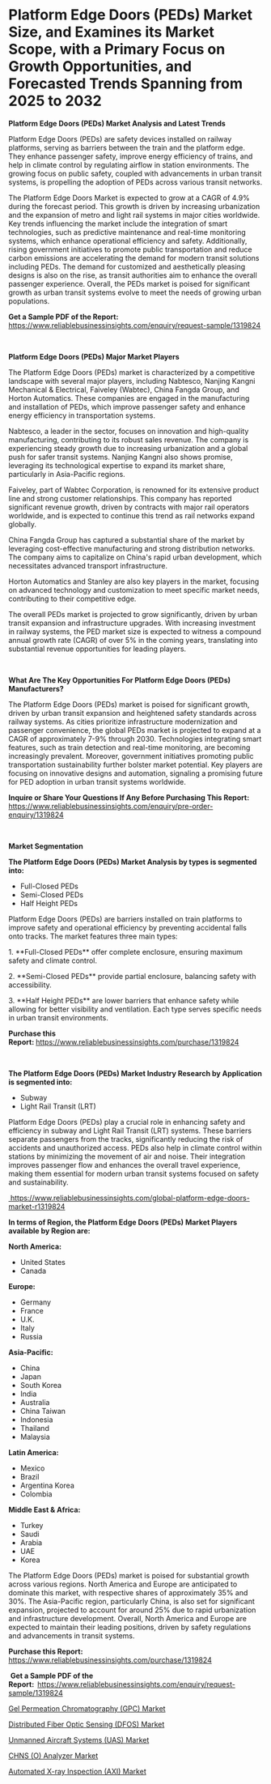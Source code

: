 <p><h1>Platform Edge Doors (PEDs) Market Size, and Examines its Market Scope, with a Primary Focus on Growth Opportunities, and Forecasted Trends Spanning from 2025 to 2032</h1></p><p><strong>Platform Edge Doors (PEDs) Market Analysis and Latest Trends</strong></p>
<p><p>Platform Edge Doors (PEDs) are safety devices installed on railway platforms, serving as barriers between the train and the platform edge. They enhance passenger safety, improve energy efficiency of trains, and help in climate control by regulating airflow in station environments. The growing focus on public safety, coupled with advancements in urban transit systems, is propelling the adoption of PEDs across various transit networks.</p><p>The Platform Edge Doors Market is expected to grow at a CAGR of 4.9% during the forecast period. This growth is driven by increasing urbanization and the expansion of metro and light rail systems in major cities worldwide. Key trends influencing the market include the integration of smart technologies, such as predictive maintenance and real-time monitoring systems, which enhance operational efficiency and safety. Additionally, rising government initiatives to promote public transportation and reduce carbon emissions are accelerating the demand for modern transit solutions including PEDs. The demand for customized and aesthetically pleasing designs is also on the rise, as transit authorities aim to enhance the overall passenger experience. Overall, the PEDs market is poised for significant growth as urban transit systems evolve to meet the needs of growing urban populations.</p></p>
<p><strong>Get a Sample PDF of the Report:&nbsp;</strong> <a href="https://www.reliablebusinessinsights.com/enquiry/request-sample/1319824?utm_campaign=950&utm_medium=2&utm_source=Github&utm_content=ia&utm_term=02032025&utm_id=platform-edge-doors-peds">https://www.reliablebusinessinsights.com/enquiry/request-sample/1319824</a></p>
<p>&nbsp;</p>
<p><strong>Platform Edge Doors (PEDs) Major Market Players</strong></p>
<p><p>The Platform Edge Doors (PEDs) market is characterized by a competitive landscape with several major players, including Nabtesco, Nanjing Kangni Mechanical & Electrical, Faiveley (Wabtec), China Fangda Group, and Horton Automatics. These companies are engaged in the manufacturing and installation of PEDs, which improve passenger safety and enhance energy efficiency in transportation systems.</p><p>Nabtesco, a leader in the sector, focuses on innovation and high-quality manufacturing, contributing to its robust sales revenue. The company is experiencing steady growth due to increasing urbanization and a global push for safer transit systems. Nanjing Kangni also shows promise, leveraging its technological expertise to expand its market share, particularly in Asia-Pacific regions.</p><p>Faiveley, part of Wabtec Corporation, is renowned for its extensive product line and strong customer relationships. This company has reported significant revenue growth, driven by contracts with major rail operators worldwide, and is expected to continue this trend as rail networks expand globally.</p><p>China Fangda Group has captured a substantial share of the market by leveraging cost-effective manufacturing and strong distribution networks. The company aims to capitalize on China's rapid urban development, which necessitates advanced transport infrastructure.</p><p>Horton Automatics and Stanley are also key players in the market, focusing on advanced technology and customization to meet specific market needs, contributing to their competitive edge.</p><p>The overall PEDs market is projected to grow significantly, driven by urban transit expansion and infrastructure upgrades. With increasing investment in railway systems, the PED market size is expected to witness a compound annual growth rate (CAGR) of over 5% in the coming years, translating into substantial revenue opportunities for leading players.</p></p>
<p>&nbsp;</p>
<p><strong>What Are The Key Opportunities For Platform Edge Doors (PEDs) Manufacturers?</strong></p>
<p><p>The Platform Edge Doors (PEDs) market is poised for significant growth, driven by urban transit expansion and heightened safety standards across railway systems. As cities prioritize infrastructure modernization and passenger convenience, the global PEDs market is projected to expand at a CAGR of approximately 7-9% through 2030. Technologies integrating smart features, such as train detection and real-time monitoring, are becoming increasingly prevalent. Moreover, government initiatives promoting public transportation sustainability further bolster market potential. Key players are focusing on innovative designs and automation, signaling a promising future for PED adoption in urban transit systems worldwide.</p></p>
<p><strong>Inquire or Share Your Questions If Any Before Purchasing This Report:</strong> <a href="https://www.reliablebusinessinsights.com/enquiry/pre-order-enquiry/1319824?utm_campaign=950&utm_medium=2&utm_source=Github&utm_content=ia&utm_term=02032025&utm_id=platform-edge-doors-peds">https://www.reliablebusinessinsights.com/enquiry/pre-order-enquiry/1319824</a></p>
<p>&nbsp;</p>
<p><strong>Market Segmentation</strong></p>
<p><strong>The Platform Edge Doors (PEDs) Market Analysis by types is segmented into:</strong></p>
<p><ul><li>Full-Closed PEDs</li><li>Semi-Closed PEDs</li><li>Half Height PEDs</li></ul></p>
<p><p>Platform Edge Doors (PEDs) are barriers installed on train platforms to improve safety and operational efficiency by preventing accidental falls onto tracks. The market features three main types: </p><p>1. **Full-Closed PEDs** offer complete enclosure, ensuring maximum safety and climate control.</p><p>2. **Semi-Closed PEDs** provide partial enclosure, balancing safety with accessibility.</p><p>3. **Half Height PEDs** are lower barriers that enhance safety while allowing for better visibility and ventilation. Each type serves specific needs in urban transit environments.</p></p>
<p><strong>Purchase this Report:&nbsp;</strong><a href="https://www.reliablebusinessinsights.com/purchase/1319824?utm_campaign=950&utm_medium=2&utm_source=Github&utm_content=ia&utm_term=02032025&utm_id=platform-edge-doors-peds">https://www.reliablebusinessinsights.com/purchase/1319824</a></p>
<p>&nbsp;</p>
<p><strong>The Platform Edge Doors (PEDs) Market Industry Research by Application is segmented into:</strong></p>
<p><ul><li>Subway</li><li>Light Rail Transit (LRT)</li></ul></p>
<p><p>Platform Edge Doors (PEDs) play a crucial role in enhancing safety and efficiency in subway and Light Rail Transit (LRT) systems. These barriers separate passengers from the tracks, significantly reducing the risk of accidents and unauthorized access. PEDs also help in climate control within stations by minimizing the movement of air and noise. Their integration improves passenger flow and enhances the overall travel experience, making them essential for modern urban transit systems focused on safety and sustainability.</p></p>
<p><a href="https://www.reliablebusinessinsights.com/global-platform-edge-doors-market-r1319824?utm_campaign=950&utm_medium=2&utm_source=Github&utm_content=ia&utm_term=02032025&utm_id=platform-edge-doors-peds">&nbsp;https://www.reliablebusinessinsights.com/global-platform-edge-doors-market-r1319824</a></p>
<p><strong>In terms of Region, the Platform Edge Doors (PEDs) Market Players available by Region are:</strong></p>
<p>
    <p> <strong> North America: </strong>
        <ul>
            <li>United States</li>
            <li>Canada</li>
        </ul>
        </p> 
    <p> <strong> Europe: </strong>
        <ul>
            <li>Germany</li>
            <li>France</li>
            <li>U.K.</li>
            <li>Italy</li>
            <li>Russia</li>
        </ul>
        </p> 
    <p> <strong> Asia-Pacific: </strong>
        <ul>
            <li>China</li>
            <li>Japan</li>
            <li>South Korea</li>
            <li>India</li>
            <li>Australia</li>
            <li>China Taiwan</li>
            <li>Indonesia</li>
            <li>Thailand</li>
            <li>Malaysia</li>
        </ul>
        </p> 
    <p> <strong> Latin America: </strong>
        <ul>
            <li>Mexico</li>
            <li>Brazil</li>
            <li>Argentina Korea</li>
            <li>Colombia</li>
        </ul>
        </p> 
    <p> <strong> Middle East & Africa: </strong>
        <ul>
            <li>Turkey</li>
            <li>Saudi</li>
            <li>Arabia</li>
            <li>UAE</li>
            <li>Korea</li>
        </ul>
    </p>
    </p>
<p><p>The Platform Edge Doors (PEDs) market is poised for substantial growth across various regions. North America and Europe are anticipated to dominate this market, with respective shares of approximately 35% and 30%. The Asia-Pacific region, particularly China, is also set for significant expansion, projected to account for around 25% due to rapid urbanization and infrastructure development. Overall, North America and Europe are expected to maintain their leading positions, driven by safety regulations and advancements in transit systems.</p></p>
<p><strong>Purchase this Report: </strong><a href="https://www.reliablebusinessinsights.com/purchase/1319824?utm_campaign=950&utm_medium=2&utm_source=Github&utm_content=ia&utm_term=02032025&utm_id=platform-edge-doors-peds">https://www.reliablebusinessinsights.com/purchase/1319824</a></p>
<p>&nbsp;<strong>Get a Sample PDF of the Report:&nbsp;&nbsp;</strong><a href="https://www.reliablebusinessinsights.com/enquiry/request-sample/1319824?utm_campaign=950&utm_medium=2&utm_source=Github&utm_content=ia&utm_term=02032025&utm_id=platform-edge-doors-peds">https://www.reliablebusinessinsights.com/enquiry/request-sample/1319824</a></p>
<p><strong></strong></p>
<p><p><a href="https://github.com/ritooesiaba/Market-Research-Report-List-1/blob/main/gel-permeation-chromatography-gpc-market.md?utm_campaign=950&utm_medium=2&utm_source=Github&utm_content=ia&utm_term=02032025&utm_id=platform-edge-doors-peds">Gel Permeation Chromatography (GPC) Market</a></p><p><a href="https://github.com/raaschadonle/Market-Research-Report-List-1/blob/main/distributed-fiber-optic-sensing-dfos-market.md?utm_campaign=950&utm_medium=2&utm_source=Github&utm_content=ia&utm_term=02032025&utm_id=platform-edge-doors-peds">Distributed Fiber Optic Sensing (DFOS) Market</a></p><p><a href="https://github.com/elvutedipela/Market-Research-Report-List-1/blob/main/unmanned-aircraft-systems-uas-market.md?utm_campaign=950&utm_medium=2&utm_source=Github&utm_content=ia&utm_term=02032025&utm_id=platform-edge-doors-peds">Unmanned Aircraft Systems (UAS) Market</a></p><p><a href="https://github.com/aarajlyre/Market-Research-Report-List-1/blob/main/chns-o-analyzer-market.md?utm_campaign=950&utm_medium=2&utm_source=Github&utm_content=ia&utm_term=02032025&utm_id=platform-edge-doors-peds">CHNS (O) Analyzer Market</a></p><p><a href="https://github.com/sawrovpipolo/Market-Research-Report-List-1/blob/main/automated-x-ray-inspection-axi-market.md?utm_campaign=950&utm_medium=2&utm_source=Github&utm_content=ia&utm_term=02032025&utm_id=platform-edge-doors-peds">Automated X-ray Inspection (AXI) Market</a></p></p>